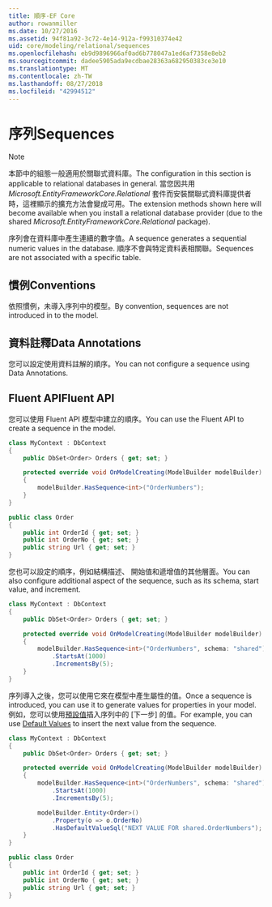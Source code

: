 ```yaml
---
title: 順序-EF Core
author: rowanmiller
ms.date: 10/27/2016
ms.assetid: 94f81a92-3c72-4e14-912a-f99310374e42
uid: core/modeling/relational/sequences
ms.openlocfilehash: eb9d9896966af0ad6b778047a1ed6af7358e8eb2
ms.sourcegitcommit: dadee5905ada9ecdbae28363a682950383ce3e10
ms.translationtype: MT
ms.contentlocale: zh-TW
ms.lasthandoff: 08/27/2018
ms.locfileid: "42994512"
---
```

# <a name="sequences"></a><span data-ttu-id="90468-102">序列</span><span class="sxs-lookup"><span data-stu-id="90468-102">Sequences</span></span>

> [!NOTE]  
> <span data-ttu-id="90468-103">本節中的組態一般適用於關聯式資料庫。</span><span class="sxs-lookup"><span data-stu-id="90468-103">The configuration in this section is applicable to relational databases in general.</span></span> <span data-ttu-id="90468-104">當您因共用 *Microsoft.EntityFrameworkCore.Relational* 套件而安裝關聯式資料庫提供者時，這裡顯示的擴充方法會變成可用。</span><span class="sxs-lookup"><span data-stu-id="90468-104">The extension methods shown here will become available when you install a relational database provider (due to the shared *Microsoft.EntityFrameworkCore.Relational* package).</span></span>

<span data-ttu-id="90468-105">序列會在資料庫中產生連續的數字值。</span><span class="sxs-lookup"><span data-stu-id="90468-105">A sequence generates a sequential numeric values in the database.</span></span> <span data-ttu-id="90468-106">順序不會與特定資料表相關聯。</span><span class="sxs-lookup"><span data-stu-id="90468-106">Sequences are not associated with a specific table.</span></span>

## <a name="conventions"></a><span data-ttu-id="90468-107">慣例</span><span class="sxs-lookup"><span data-stu-id="90468-107">Conventions</span></span>

<span data-ttu-id="90468-108">依照慣例，未導入序列中的模型。</span><span class="sxs-lookup"><span data-stu-id="90468-108">By convention, sequences are not introduced in to the model.</span></span>

## <a name="data-annotations"></a><span data-ttu-id="90468-109">資料註釋</span><span class="sxs-lookup"><span data-stu-id="90468-109">Data Annotations</span></span>

<span data-ttu-id="90468-110">您可以設定使用資料註解的順序。</span><span class="sxs-lookup"><span data-stu-id="90468-110">You can not configure a sequence using Data Annotations.</span></span>

## <a name="fluent-api"></a><span data-ttu-id="90468-111">Fluent API</span><span class="sxs-lookup"><span data-stu-id="90468-111">Fluent API</span></span>

<span data-ttu-id="90468-112">您可以使用 Fluent API 模型中建立的順序。</span><span class="sxs-lookup"><span data-stu-id="90468-112">You can use the Fluent API to create a sequence in the model.</span></span>

<!-- [!code-csharp[Main](samples/core/relational/Modeling/FluentAPI/Samples/Relational/Sequence.cs?highlight=7)] -->
``` csharp
class MyContext : DbContext
{
    public DbSet<Order> Orders { get; set; }

    protected override void OnModelCreating(ModelBuilder modelBuilder)
    {
        modelBuilder.HasSequence<int>("OrderNumbers");
    }
}

public class Order
{
    public int OrderId { get; set; }
    public int OrderNo { get; set; }
    public string Url { get; set; }
}
```

<span data-ttu-id="90468-113">您也可以設定的順序，例如結構描述、 開始值和遞增值的其他層面。</span><span class="sxs-lookup"><span data-stu-id="90468-113">You can also configure additional aspect of the sequence, such as its schema, start value, and increment.</span></span>

<!-- [!code-csharp[Main](samples/core/relational/Modeling/FluentAPI/Samples/Relational/SequenceConfigured.cs?highlight=7,8,9)] -->
``` csharp
class MyContext : DbContext
{
    public DbSet<Order> Orders { get; set; }

    protected override void OnModelCreating(ModelBuilder modelBuilder)
    {
        modelBuilder.HasSequence<int>("OrderNumbers", schema: "shared")
            .StartsAt(1000)
            .IncrementsBy(5);
    }
}
```

<span data-ttu-id="90468-114">序列導入之後，您可以使用它來在模型中產生屬性的值。</span><span class="sxs-lookup"><span data-stu-id="90468-114">Once a sequence is introduced, you can use it to generate values for properties in your model.</span></span> <span data-ttu-id="90468-115">例如，您可以使用[預設值](default-values.md)插入序列中的 [下一步] 的值。</span><span class="sxs-lookup"><span data-stu-id="90468-115">For example, you can use [Default Values](default-values.md) to insert the next value from the sequence.</span></span>

<!-- [!code-csharp[Main](samples/core/relational/Modeling/FluentAPI/Samples/Relational/SequenceUsed.cs?highlight=11,12,13)] -->
``` csharp
class MyContext : DbContext
{
    public DbSet<Order> Orders { get; set; }

    protected override void OnModelCreating(ModelBuilder modelBuilder)
    {
        modelBuilder.HasSequence<int>("OrderNumbers", schema: "shared")
            .StartsAt(1000)
            .IncrementsBy(5);

        modelBuilder.Entity<Order>()
            .Property(o => o.OrderNo)
            .HasDefaultValueSql("NEXT VALUE FOR shared.OrderNumbers");
    }
}

public class Order
{
    public int OrderId { get; set; }
    public int OrderNo { get; set; }
    public string Url { get; set; }
}
```

